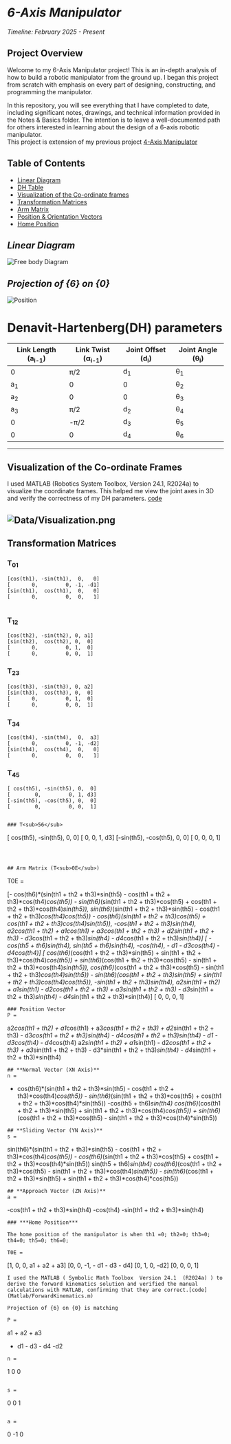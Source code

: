 # *6-Axis Manipulator*

*Timeline: February 2025 - Present*
## **Project Overview**

Welcome to my 6-Axis Manipulator project! This is an in-depth analysis of how to build a robotic manipulator from the ground up. I began this project from scratch with emphasis on every part of designing, constructing, and programming the manipulator.  

In this repository, you will see everything that I have completed to date, including significant notes, drawings, and technical information provided in the Notes & Basics folder. The intention is to leave a well-documented path for others interested in learning about the design of a 6-axis robotic manipulator.  
This project is extension of my previous project [4-Axis Manipulator](https://github.com/bhaarath22/4AxisManipulator.git)
## **Table of Contents**
- [Linear Diagram](#linear-diagram)
- [DH Table](#Denavit-HartenbergDH-parameters)
-  [Visualization of the Co-ordinate frames](#Visualization-of-the-Co-ordinate-Frames)
- [Transformation Matrices](#transformation-matrices)
- [Arm Matrix](#arm-matrix-t0e)
- [Position & Orientation Vectors](#Position-Vector)
- [Home Position](#Home-Position)

## *Linear Diagram*


![Free body Diagram](https://github.com/bhaarath22/6AxisManipulator/blob/1c44f4b05553427278d6e6f6ebbd0bd7ed504e72/Data/Frame%20arrangement%202.jpeg)
  ## *Projection of {6} on {0}*
![Position](https://github.com/bhaarath22/6AxisManipulator/blob/8ab5424e95ddc74ad68448610bd8e0c1f5eb9b1b/Data/Frame%20arrangement.jpeg)


# **Denavit-Hartenberg**(DH) parameters

| Link Length (a<sub>i-1</sub>) | Link Twist (α<sub>i-1</sub>) | Joint Offset (d<sub>i</sub>) | Joint Angle (θ<sub>i</sub>) |
|--------------------|-------------------|-------------------|-----------------|
| 0                |  π/2                 | d<sub>1</sub>     | θ<sub>1</sub> |
| a<sub>1</sub>    |0       | 0                 | θ<sub>2</sub> |
| a<sub>2</sub>    | 0                 | 0                 | θ<sub>3</sub> |
| a<sub>3</sub>    | π/2                | d<sub>2</sub>                 | θ<sub>4</sub> |
| 0    | -π/2            | d<sub>3</sub>     | θ<sub>5</sub> |
| 0                | 0            | d<sub>4</sub>     | θ<sub>6</sub> |

------
## **Visualization of the Co-ordinate Frames**
I used MATLAB (Robotics System Toolbox, Version 24.1, R2024a) to visualize the coordinate frames. This helped me view the joint axes in 3D and verify the correctness of my DH parameters. [code](https://github.com/bhaarath22/6AxisManipulator/blob/62f7590bec643f39b794993ff7f6bf2474accc6a/Data/FA-Matlab-Final.png)

![Data/Visualization.png](Data/Visualization.png)
----
## Transformation Matrices

### T<sub>01</sub>
```
[cos(th1), -sin(th1),  0,   0]
[       0,         0, -1, -d1]
[sin(th1),  cos(th1),  0,   0]
[       0,         0,  0,   1]
 
```

### T<sub>12</sub>
```
[cos(th2), -sin(th2), 0, a1]
[sin(th2),  cos(th2), 0,  0]
[       0,         0, 1,  0]
[       0,         0, 0,  1]

```

### T<sub>23</sub>
```
[cos(th3), -sin(th3), 0, a2]
[sin(th3),  cos(th3), 0,  0]
[       0,         0, 1,  0]
[       0,         0, 0,  1]

```

### T<sub>34</sub>
```
[cos(th4), -sin(th4),  0,  a3]
[       0,         0, -1, -d2]
[sin(th4),  cos(th4),  0,   0]
[       0,         0,  0,   1]

```

### T<sub>45</sub>
```
[ cos(th5), -sin(th5), 0,  0]
[        0,         0, 1, d3]
[-sin(th5), -cos(th5), 0,  0]
[        0,         0, 0,  1]


### T<sub>56</sub>
```
[ cos(th5), -sin(th5), 0,  0]
[        0,         0, 1, d3]
[-sin(th5), -cos(th5), 0,  0]
[        0,         0, 0,  1]

```



## Arm Matrix (T<sub>0E</sub>)
```
T0E =
 
[- cos(th6)*(sin(th1 + th2 + th3)*sin(th5) - cos(th1 + th2 + th3)*cos(th4)*cos(th5)) - sin(th6)*(sin(th1 + th2 + th3)*cos(th5) + cos(th1 + th2 + th3)*cos(th4)*sin(th5)), sin(th6)*(sin(th1 + th2 + th3)*sin(th5) - cos(th1 + th2 + th3)*cos(th4)*cos(th5)) - cos(th6)*(sin(th1 + th2 + th3)*cos(th5) + cos(th1 + th2 + th3)*cos(th4)*sin(th5)), -cos(th1 + th2 + th3)*sin(th4), a2*cos(th1 + th2) + a1*cos(th1) + a3*cos(th1 + th2 + th3) + d2*sin(th1 + th2 + th3) - d3*cos(th1 + th2 + th3)*sin(th4) - d4*cos(th1 + th2 + th3)*sin(th4)]
[                                                                                                                                               -cos(th5 + th6)*sin(th4),                                                                                                                                               sin(th5 + th6)*sin(th4),                      -cos(th4),                                                                                                                          - d1 - d3*cos(th4) - d4*cos(th4)]
[  cos(th6)*(cos(th1 + th2 + th3)*sin(th5) + sin(th1 + th2 + th3)*cos(th4)*cos(th5)) + sin(th6)*(cos(th1 + th2 + th3)*cos(th5) - sin(th1 + th2 + th3)*cos(th4)*sin(th5)), cos(th6)*(cos(th1 + th2 + th3)*cos(th5) - sin(th1 + th2 + th3)*cos(th4)*sin(th5)) - sin(th6)*(cos(th1 + th2 + th3)*sin(th5) + sin(th1 + th2 + th3)*cos(th4)*cos(th5)), -sin(th1 + th2 + th3)*sin(th4), a2*sin(th1 + th2) + a1*sin(th1) - d2*cos(th1 + th2 + th3) + a3*sin(th1 + th2 + th3) - d3*sin(th1 + th2 + th3)*sin(th4) - d4*sin(th1 + th2 + th3)*sin(th4)]
[                                                                                                                                                                      0,                                                                                                                                                                     0,                              0,                                                                                                                                                         1]
 
 
```
### Position Vector
P =
 ```
 
a2*cos(th1 + th2) + a1*cos(th1) + a3*cos(th1 + th2 + th3) + d2*sin(th1 + th2 + th3) - d3*cos(th1 + th2 + th3)*sin(th4) - d4*cos(th1 + th2 + th3)*sin(th4)
                                                                                                                         - d1 - d3*cos(th4) - d4*cos(th4)
a2*sin(th1 + th2) + a1*sin(th1) - d2*cos(th1 + th2 + th3) + a3*sin(th1 + th2 + th3) - d3*sin(th1 + th2 + th3)*sin(th4) - d4*sin(th1 + th2 + th3)*sin(th4)
 
 

```
## **Normal Vector (XN Axis)**
n =
``` 
- cos(th6)*(sin(th1 + th2 + th3)*sin(th5) - cos(th1 + th2 + th3)*cos(th4)*cos(th5)) - sin(th6)*(sin(th1 + th2 + th3)*cos(th5) + cos(th1 + th2 + th3)*cos(th4)*sin(th5))
                                                                                                                                               -cos(th5 + th6)*sin(th4)
  cos(th6)*(cos(th1 + th2 + th3)*sin(th5) + sin(th1 + th2 + th3)*cos(th4)*cos(th5)) + sin(th6)*(cos(th1 + th2 + th3)*cos(th5) - sin(th1 + th2 + th3)*cos(th4)*sin(th5))
 

 
 ```
## **Sliding Vector (YN Axis)**
s =
 ```
sin(th6)*(sin(th1 + th2 + th3)*sin(th5) - cos(th1 + th2 + th3)*cos(th4)*cos(th5)) - cos(th6)*(sin(th1 + th2 + th3)*cos(th5) + cos(th1 + th2 + th3)*cos(th4)*sin(th5))
                                                                                                                                              sin(th5 + th6)*sin(th4)
cos(th6)*(cos(th1 + th2 + th3)*cos(th5) - sin(th1 + th2 + th3)*cos(th4)*sin(th5)) - sin(th6)*(cos(th1 + th2 + th3)*sin(th5) + sin(th1 + th2 + th3)*cos(th4)*cos(th5))
 

```
## **Approach Vector (ZN Axis)**
a =
 ```
-cos(th1 + th2 + th3)*sin(th4)
                     -cos(th4)
-sin(th1 + th2 + th3)*sin(th4)



```
### ***Home Position***

The home position of the manipulator is when th1 =0; th2=0; th3=0; th4=0; th5=0; th6=0;

T0E =
```
[1, 0,  0,   a1 + a2 + a3]
[0, 0, -1, - d1 - d3 - d4]
[0, 1,  0,            -d2]
[0, 0,  0,              1]

```
I used the MATLAB ( Symbolic Math Toolbox  Version 24.1  (R2024a) ) to derive the forward kinematics solution and verified the manual calculations with MATLAB, confirming that they are correct.[code](Matlab/ForwardKinematics.m)

Projection of {6} on {0} is matching

P =
 ```
a1 + a2 + a3
- d1 - d3 - d4
           -d2

```
n =
 ```
 1
0
0
 ```
 
s =
``` 
0
0
1
 ```
 
a =
``` 
0
-1
0
```
 

